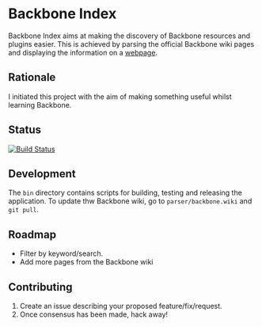 # Backbone Index

Backbone Index aims at making the discovery of Backbone resources and plugins easier.
This is achieved by parsing the official Backbone wiki pages and displaying the
information on a [webpage](http://backboneindex.com).

## Rationale

I initiated this project with the aim of making something useful whilst learning
Backbone.

## Status

[![Build Status](https://api.travis-ci.org/thejspr/backboneindex.png)](https://travis-ci.org/thejspr/backboneindex)

## Development

The `bin` directory contains scripts for building, testing and releasing the
application. To update thw Backbone wiki, go to `parser/backbone.wiki` and `git
pull`.

## Roadmap

* Filter by keyword/search.
* Add more pages from the Backbone wiki

## Contributing

1. Create an issue describing your proposed feature/fix/request.
2. Once consensus has been made, hack away!
